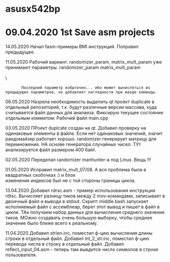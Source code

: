 # asusx542bp
# 09.04.2020 1st Save asm projects

14.05.2020 Начал fasm-примеры BMI инструкций. Поправил предыдущее. 

11.05.2020 Рабочий вариант. randomizer_param, matrix_mult_param уже принимают параметры.
           randomizer_param <file size in bytes> 
           matrix_mult_param <file size in bytes>\
                             <matrix A rows number>\
                             <matrix B coloumns number>\ 
                             <matrix C coloumns number>

           Последний параметр избыточен... ибо может вычисляться из предыдущих параметров, но добавляет наглядности при вводе команды.



06.05.2020 Назрела необходимость выделить qt проект duplicate в отдельный репозиторий, т.к. будут различные версии массива, 
           куда считывается файл данных для аналаиза.
           Фиксирую текущее состояние отдельным коммитом. Рабочий файл main.cpp 

03.05.2020 ПРоект duplcate создан на  qt. Добавил проверку на одинаковые элементы в файле. Если нет одинаковых значений, значит рандомайзер работает хорошо.
           randomizer генерирует матрицу для перемножения. НА основе генератора случайных чисел.
           ТУт анализируется файл размером 400 байт.	   


02.05.2020 Переделал randomizer manhunter-а под Linux. Вещь !!!

01.05.2020 Исправил matrix_mult_07/08. А вся проблема была в квадратных скобочках :) и  блок  
           изменения индексов был не с той стороны границы цикла.

13.04.2020 Добавил rdrsc.asm - пример использования инструкции rdtsc.
           Вычисляет разницу тиков между 2 mov-командами, записывает в двоичный файл и выводи в stdout.
           Скрипт middle.bash запускает исполняемый файл с ассемблеар, берет этот вывод и пишет в файл в цикле.
           ТАк получаем набор данных для вычисления среднего значения тиков. МОжно создавать очень большую выборку, чтобы среднее
           значение было ближе всего к реальному. 

11.04.2020 Добавил strlen.inc, поместил ф-цию вычисления длины строки в отдельный файл.
           Добавил int_2_str.inc, поместил ф-цию перевода числа в строку в отдельный файл.
           Добавил reflect_input_04.asm - теперь там вывдится число символов в строке пользователя.

